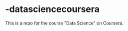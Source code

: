 -datasciencecoursera
====================

This is a repo for the course "Data Science" on Coursera.
